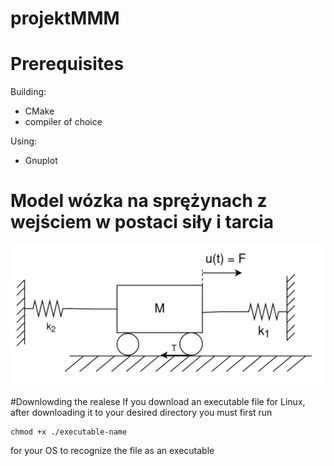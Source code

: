 # projektMMM

# Prerequisites
Building:
- CMake
- compiler of choice

Using:
- Gnuplot

# Model wózka na sprężynach z wejściem w postaci siły i tarcia

![model](res/model.png)

#Downlowding the realese
If you download an executable file for Linux, after downloading it to your desired directory you must first run
```teminal
chmod +x ./executable-name
```
for your OS to recognize the file as an executable
